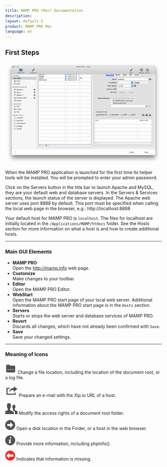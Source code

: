 ```yaml
---
title: MAMP PRO (Mac) Documentation
description: 
layout: default-2
product: MAMP PRO Mac
language: en
---
```


## First Steps

![MAMP](FirstSteps.png)

When the MAMP PRO application is launched for the first time its helper tools will be installed. You will be prompted to enter your admin password.

Click on the Servers button in the title bar to launch Apache and MySQL, they are your default web and database servers. In the Servers & Services sections, the launch status of the server is displayed. The Apache web server uses port 8888 by default. This port must be specified when calling the local web page in the browser, e.g.: http://localhost:8888

Your default host for MAMP PRO is `localhost`. The files for localhost are initially located in the `/Applications/MAMP/htdocs` folder. See the Hosts section for more information on what a host is and how to create additional hosts.

---

### Main GUI Elements


*  **MAMP PRO**  
   Open the http://mamp.info web page.
*  **Customize**  
   Make changes to your toolbar.
*  **Editor**  
   Open the MAMP PRO Editor.
*  **WebStart**  
   Open the MAMP PRO start page of your local web server.
   Additional information about the MAMP PRO start page is in the `Hosts` section.
*  **Servers**  
   Starts or stops the web server and database services of MAMP PRO.
*  **Revert**  
   Discards all changes, which have not already been confirmed with `Save`.
*  **Save**  
   Save your changed settings.

---

### Meaning of Icons

![MAMP](Docs.png) Change a file location, including the location of the document root, or a log file. 

![MAMP](Mail.png) Prepare an e-mail with the Xip.io URL of a host.

![MAMP](Rights.png) Modify the access rights of a document root folder.

![MAMP](BlackArrow.png) Open a disk location in the Finder, or a host in the web browser.

![MAMP](info.png) Provide more information, including phpInfo().

![MAMP](RedArrow.png) Indicates that information is missing.
